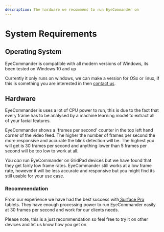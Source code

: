 ```yaml
---
description: The hardware we recommend to run EyeCommander on
---
```


# System Requirements

## Operating System

EyeCommander is compatible with all modern versions of Windows, its been tested on Windows 10 and up

Currently it only runs on windows, we can make a version for OSx or linux, if this is something you are interested in then [contact us](https://acecentre.org.uk/contact).

## Hardware

EyeCommander is uses a lot of CPU power to run, this is due to the fact that every frame has to be analysed by a machine learning model to extract all of your facial features.&#x20;

EyeCommander shows a 'frames per second' counter in the top left hand corner of the video feed. The higher the number of frames per second the more responsive and accurate the blink detection will be. The highest you will get is 30 frames per second and anything lower than 5 frames per second will be too low to work at all.

You _can_ run EyeCommander on GridPad devices but we have found that they get fairly low frame rates. EyeCommander still works at a low frame rate, however it will be less accurate and responsive but you might find its still usable for your use case.

### Recommendation

From our experience we have had the best success with[ Surface Pro](https://www.microsoft.com/en-gb/store/configure/surface-pro-8/8qwcrtq8v8xg/20gj) tablets. They have enough processing power to run EyeCommander easily at 30 frames per second and work for our clients needs.

Please note, this is a just recommendation so feel free to try it on other devices and let us know how you get on.&#x20;
